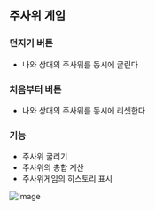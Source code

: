 ## 주사위 게임


### 던지기 버튼
 - 나와 상대의 주사위를 동시에 굴린다 
### 처음부터 버튼
 - 나와 상대의 주사위를 동시에 리셋한다

### 기능
 - 주사위 굴리기
 - 주사위의 총합 계산
 - 주사위게임의 히스토리 표시

![image](https://github.com/Wlfjd/DiceGame/assets/103630185/2a04e55b-617c-409a-8d6f-1d3fcaa4fff7)

